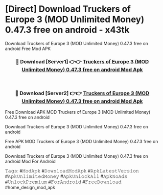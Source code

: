 # [Direct] Download Truckers of Europe 3 (MOD Unlimited Money) 0.47.3 free on android - x43tk
Download Truckers of Europe 3 (MOD Unlimited Money) 0.47.3 free on android Free Mod APK

<div align="center">
<h3>🔴 Download [Server1] 👉👉 <a href="https://apk-comot.site?title=Truckers_of_Europe_3_(MOD_Unlimited_Money)_0.47.3_free_on_android">Truckers of Europe 3 (MOD Unlimited Money) 0.47.3 free on android Mod Apk</a></h3><br>

<h3>🔴 Download [Server2] 👉👉 <a href="https://apk-comot.site?title=Truckers_of_Europe_3_(MOD_Unlimited_Money)_0.47.3_free_on_android">Truckers of Europe 3 (MOD Unlimited Money) 0.47.3 free on android Mod Apk</a></h3>
</div>


Free Download APK MOD Truckers of Europe 3 (MOD Unlimited Money) 0.47.3 free on android

Download Truckers of Europe 3 (MOD Unlimited Money) 0.47.3 free on android 

Free APK MOD Truckers of Europe 3 (MOD Unlimited Money) 0.47.3 free on android 

Download Truckers of Europe 3 (MOD Unlimited Money) 0.47.3 free on android Mod For Android

𝚃𝚊𝚐𝚜: #𝙼𝚘𝚍𝙰𝚙𝚔 #𝙳𝚘𝚠𝚗𝚕𝚘𝚊𝚍𝙼𝚘𝚍𝙰𝚙𝚔 #𝙰𝚙𝚔𝙻𝚊𝚝𝚎𝚜𝚝𝚅𝚎𝚛𝚜𝚒𝚘𝚗 #𝙰𝚙𝚔𝚄𝚗𝚕𝚒𝚖𝚒𝚝𝚎𝚍𝙼𝚘𝚗𝚎𝚢 #𝙰𝚙𝚔𝚄𝚗𝚕𝚘𝚌𝚔𝙰𝚕𝚕 #𝙰𝚙𝚔𝙽𝚘𝙰𝚍𝚜 #𝚄𝚗𝚕𝚘𝚌𝚔𝙿𝚛𝚎𝚖𝚒𝚞𝚖 #𝙵𝚘𝚛𝙰𝚗𝚍𝚛𝚘𝚒𝚍 #𝙵𝚛𝚎𝚎𝙳𝚘𝚠𝚗𝚕𝚘𝚊𝚍 #home_design_mod_apk
